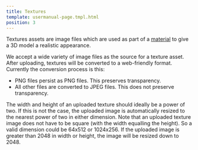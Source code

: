 ```yaml
---
title: Textures
template: usermanual-page.tmpl.html
position: 3
---
```


Textures assets are image files which are used as part of a [material][material] to give a 3D model a realistic appearance.

We accept a wide variety of image files as the source for a texture asset. After uploading, textures will be converted to a web-friendly format. Currently the conversion process is this:

* PNG files persist as PNG files. This preserves transparency.
* All other files are converted to JPEG files. This does not preserve transparency.

The width and height of an uploaded texture should ideally be a power of two. If this is not the case, the uploaded image is automatically resized to the nearest power of two in either dimension. Note that an uploaded texture image does not have to be square (with the width equalling the height). So a valid dimension could be 64x512 or 1024x256. If the uploaded image is greater than 2048 in width or height, the image will be resized down to 2048.

[material]: /user-manual/assets/materials
